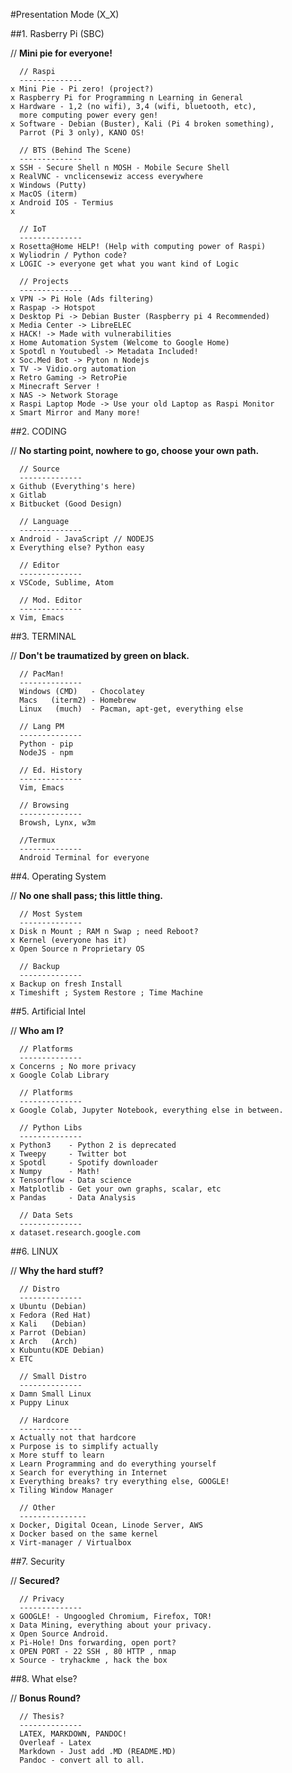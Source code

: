 #Presentation Mode (X_X)

##1.  Rasberry Pi (SBC)

   // **Mini pie for everyone!**

      // Raspi
      --------------
    x Mini Pie - Pi zero! (project?)
    x Raspberry Pi for Programming n Learning in General
    x Hardware - 1,2 (no wifi), 3,4 (wifi, bluetooth, etc),
      more computing power every gen!
    x Software - Debian (Buster), Kali (Pi 4 broken something),
      Parrot (Pi 3 only), KANO OS!

      // BTS (Behind The Scene)
      --------------
    x SSH - Secure Shell n MOSH - Mobile Secure Shell
    x RealVNC - vnclicensewiz access everywhere
    x Windows (Putty)
    x MacOS (iterm)
    x Android IOS - Termius
    x 

      // IoT
      --------------
    x Rosetta@Home HELP! (Help with computing power of Raspi)
    x Wyliodrin / Python code?
    x LOGIC -> everyone get what you want kind of Logic

      // Projects
      --------------
    x VPN -> Pi Hole (Ads filtering)
    x Raspap -> Hotspot
    x Desktop Pi -> Debian Buster (Raspberry pi 4 Recommended)
    x Media Center -> LibreELEC
    x HACK! -> Made with vulnerabilities
    x Home Automation System (Welcome to Google Home)
    x Spotdl n Youtubedl -> Metadata Included!
    x Soc.Med Bot -> Pyton n Nodejs
    x TV -> Vidio.org automation
    x Retro Gaming -> RetroPie
    x Minecraft Server !
    x NAS -> Network Storage
    x Raspi Laptop Mode -> Use your old Laptop as Raspi Monitor
    x Smart Mirror and Many more!

##2.  CODING

   // **No starting point, nowhere to go, choose your own path.**

      // Source
      --------------
    x Github (Everything's here)
    x Gitlab
    x Bitbucket (Good Design)

      // Language
      --------------
    x Android - JavaScript // NODEJS
    x Everything else? Python easy

      // Editor
      --------------
    x VSCode, Sublime, Atom

      // Mod. Editor
      --------------
    x Vim, Emacs

##3.  TERMINAL

   // **Don't be traumatized by green on black.**

      // PacMan!
      --------------
      Windows (CMD)   - Chocolatey
      Macs   (iterm2) - Homebrew
      Linux   (much)  - Pacman, apt-get, everything else

      // Lang PM
      --------------
      Python - pip
      NodeJS - npm

      // Ed. History
      --------------
      Vim, Emacs

      // Browsing
      --------------
      Browsh, Lynx, w3m

      //Termux
      --------------
      Android Terminal for everyone

##4.  Operating System

   // **No one shall pass; this little thing.**

      // Most System
      --------------
    x Disk n Mount ; RAM n Swap ; need Reboot?
    x Kernel (everyone has it)
    x Open Source n Proprietary OS

      // Backup
      --------------
    x Backup on fresh Install
    x Timeshift ; System Restore ; Time Machine

##5.  Artificial Intel

   // **Who am I?**

      // Platforms
      --------------
    x Concerns ; No more privacy
    x Google Colab Library

      // Platforms
      --------------
    x Google Colab, Jupyter Notebook, everything else in between.

      // Python Libs
      --------------
    x Python3    - Python 2 is deprecated
    x Tweepy     - Twitter bot
    x Spotdl     - Spotify downloader
    x Numpy      - Math!
    x Tensorflow - Data science
    x Matplotlib - Get your own graphs, scalar, etc
    x Pandas     - Data Analysis

      // Data Sets
      --------------
    x dataset.research.google.com

##6.  LINUX

   // **Why the hard stuff?**

      // Distro
      --------------
    x Ubuntu (Debian)
    x Fedora (Red Hat)
    x Kali   (Debian)
    x Parrot (Debian)
    x Arch   (Arch)
    x Kubuntu(KDE Debian)
    x ETC

      // Small Distro
      --------------
    x Damn Small Linux
    x Puppy Linux

      // Hardcore
      --------------
    x Actually not that hardcore
    x Purpose is to simplify actually
    x More stuff to learn
    x Learn Programming and do everything yourself
    x Search for everything in Internet
    x Everything breaks? try everything else, GOOGLE!
    x Tiling Window Manager

      // Other
      ---------------
    x Docker, Digital Ocean, Linode Server, AWS
    x Docker based on the same kernel
    x Virt-manager / Virtualbox

##7.  Security

   // **Secured?**

      // Privacy
      --------------
    x GOOGLE! - Ungoogled Chromium, Firefox, TOR!
    x Data Mining, everything about your privacy.
    x Open Source Android.
    x Pi-Hole! Dns forwarding, open port?
    x OPEN PORT - 22 SSH , 80 HTTP , nmap
    x Source - tryhackme , hack the box

##8.  What else?

   // **Bonus Round?**

      // Thesis?
      --------------
      LATEX, MARKDOWN, PANDOC!
      Overleaf - Latex
      Markdown - Just add .MD (README.MD)
      Pandoc - convert all to all.
